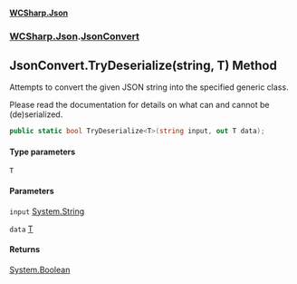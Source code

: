 #### [WCSharp.Json](README.md 'README')
### [WCSharp.Json](WCSharp.Json.md 'WCSharp.Json').[JsonConvert](WCSharp.Json.JsonConvert.md 'WCSharp.Json.JsonConvert')

## JsonConvert.TryDeserialize<T>(string, T) Method

Attempts to convert the given JSON string into the specified generic class.  
  
Please read the documentation for details on what can and cannot be (de)serialized.

```csharp
public static bool TryDeserialize<T>(string input, out T data);
```
#### Type parameters

<a name='WCSharp.Json.JsonConvert.TryDeserialize_T_(string,T).T'></a>

`T`
#### Parameters

<a name='WCSharp.Json.JsonConvert.TryDeserialize_T_(string,T).input'></a>

`input` [System.String](https://docs.microsoft.com/en-us/dotnet/api/System.String 'System.String')

<a name='WCSharp.Json.JsonConvert.TryDeserialize_T_(string,T).data'></a>

`data` [T](WCSharp.Json.JsonConvert.TryDeserialize_T_(string,T).md#WCSharp.Json.JsonConvert.TryDeserialize_T_(string,T).T 'WCSharp.Json.JsonConvert.TryDeserialize<T>(string, T).T')

#### Returns
[System.Boolean](https://docs.microsoft.com/en-us/dotnet/api/System.Boolean 'System.Boolean')